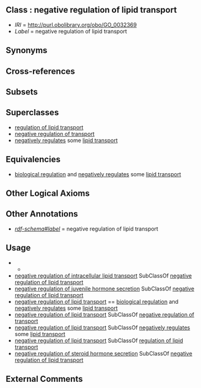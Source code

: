 
## Class : negative regulation of lipid transport

 * *IRI* = http://purl.obolibrary.org/obo/GO_0032369
 * *Label* = negative regulation of lipid transport

## Synonyms


## Cross-references


## Subsets


## Superclasses

 * [regulation of lipid transport](../../GO/68/GO_0032368.md)
 * [negative regulation of transport](../../GO/51/GO_0051051.md)
 * [negatively regulates](../../RO/12/RO_0002212.md) some [lipid transport](../../GO/69/GO_0006869.md)

## Equivalencies

 * [biological regulation](../../GO/07/GO_0065007.md) and [negatively regulates](../../RO/12/RO_0002212.md) some [lipid transport](../../GO/69/GO_0006869.md)

## Other Logical Axioms


## Other Annotations

 * *[rdf-schema#label](../../el/rdf-schema#label.md)* = negative regulation of lipid transport

## Usage

 * -
 * [negative regulation of intracellular lipid transport](../../GO/78/GO_0032378.md) SubClassOf [negative regulation of lipid transport](../../GO/69/GO_0032369.md)
 * [negative regulation of juvenile hormone secretion](../../GO/72/GO_0045972.md) SubClassOf [negative regulation of lipid transport](../../GO/69/GO_0032369.md)
 * [negative regulation of lipid transport](../../GO/69/GO_0032369.md) == [biological regulation](../../GO/07/GO_0065007.md) and [negatively regulates](../../RO/12/RO_0002212.md) some [lipid transport](../../GO/69/GO_0006869.md)
 * [negative regulation of lipid transport](../../GO/69/GO_0032369.md) SubClassOf [negative regulation of transport](../../GO/51/GO_0051051.md)
 * [negative regulation of lipid transport](../../GO/69/GO_0032369.md) SubClassOf [negatively regulates](../../RO/12/RO_0002212.md) some [lipid transport](../../GO/69/GO_0006869.md)
 * [negative regulation of lipid transport](../../GO/69/GO_0032369.md) SubClassOf [regulation of lipid transport](../../GO/68/GO_0032368.md)
 * [negative regulation of steroid hormone secretion](../../GO/32/GO_2000832.md) SubClassOf [negative regulation of lipid transport](../../GO/69/GO_0032369.md)

## External Comments

